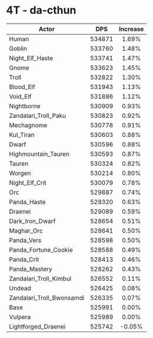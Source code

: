 # 4T - da-cthun
| Actor | DPS | Increase |
|---|:---:|:---:|
|Human|534871|1.69%|
|Goblin|533760|1.48%|
|Night_Elf_Haste|533741|1.47%|
|Gnome|533623|1.45%|
|Troll|532822|1.30%|
|Blood_Elf|531943|1.13%|
|Void_Elf|531886|1.12%|
|Nightborne|530909|0.93%|
|Zandalari_Troll_Paku|530823|0.92%|
|Mechagnome|530778|0.91%|
|Kul_Tiran|530603|0.88%|
|Dwarf|530596|0.88%|
|Highmountain_Tauren|530593|0.87%|
|Tauren|530324|0.82%|
|Worgen|530214|0.80%|
|Night_Elf_Crit|530079|0.78%|
|Orc|529887|0.74%|
|Panda_Haste|529320|0.63%|
|Draenei|529089|0.59%|
|Dark_Iron_Dwarf|528654|0.51%|
|Maghar_Orc|528641|0.50%|
|Panda_Vers|528598|0.50%|
|Panda_Fortune_Cookie|528588|0.49%|
|Panda_Crit|528413|0.46%|
|Panda_Mastery|528262|0.43%|
|Zandalari_Troll_Kimbul|526552|0.11%|
|Undead|526425|0.08%|
|Zandalari_Troll_Bwonsamdi|526335|0.07%|
|Base|525991|0.00%|
|Vulpera|525989|0.00%|
|Lightforged_Draenei|525742|-0.05%|
